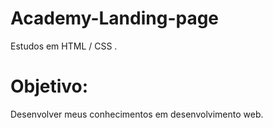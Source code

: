 # Academy-Landing-page
Estudos em HTML / CSS . 

# Objetivo:
Desenvolver meus conhecimentos em desenvolvimento web.
